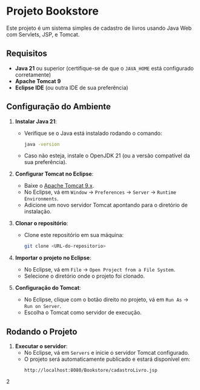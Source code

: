 # Projeto Bookstore

Este projeto é um sistema simples de cadastro de livros usando Java Web com Servlets, JSP, e Tomcat.

## Requisitos

- **Java 21** ou superior (certifique-se de que o `JAVA_HOME` está configurado corretamente)
- **Apache Tomcat 9**
- **Eclipse IDE** (ou outra IDE de sua preferência)

## Configuração do Ambiente

1. **Instalar Java 21**:
   - Verifique se o Java está instalado rodando o comando:
     ```bash
     java -version
     ```
   - Caso não esteja, instale o OpenJDK 21 (ou a versão compatível da sua preferência).

2. **Configurar Tomcat no Eclipse**:
   - Baixe o [Apache Tomcat 9.x](https://tomcat.apache.org/download-90.cgi).
   - No Eclipse, vá em `Window` -> `Preferences` -> `Server` -> `Runtime Environments`.
   - Adicione um novo servidor Tomcat apontando para o diretório de instalação.

3. **Clonar o repositório**:
   - Clone este repositório em sua máquina:
     ```bash
     git clone <URL-do-repositorio>
     ```

4. **Importar o projeto no Eclipse**:
   - No Eclipse, vá em `File` -> `Open Project from a File System`.
   - Selecione o diretório onde o projeto foi clonado.

5. **Configuração do Tomcat**:
   - No Eclipse, clique com o botão direito no projeto, vá em `Run As` -> `Run on Server`.
   - Escolha o Tomcat como servidor de execução.

## Rodando o Projeto

1. **Executar o servidor**:
   - No Eclipse, vá em `Servers` e inicie o servidor Tomcat configurado.
   - O projeto será automaticamente publicado e estará disponível em:
     ```
     http://localhost:8080/Bookstore/cadastroLivro.jsp
     ```

2
